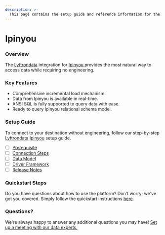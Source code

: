 ```yaml
---
description: >-
  This page contains the setup guide and reference information for the Ipinyou source connector.
---
```


# Ipinyou

### Overview

The [Lyftrondata](https://www.lyftrondata.com/) integration for [Ipinyou](https://www.lyftrondata.com/integration/ipinyou/)[ ](https://www.lyftrondata.com/integration/ipinyou/)provides the most natural way to access data while requiring no engineering.

### Key Features

* Comprehensive incremental load mechanism.
* Data from Ipinyou is available in real-time.&#x20;
* ANSI SQL is fully supported to query data with ease.
* Ready to query Ipinyou relational schema model.

### Setup Guide

To connect to your destination without engineering, follow our step-by-step [Lyftrondata](https://www.lyftrondata.com/)  [Ipinyou](https://www.lyftrondata.com/integration/ipinyou/) setup guide.

* [ ] [Prerequisite](../../marketing-analytics/ipinyou/prerequisite.md)
* [ ] [Connection Steps](../../marketing-analytics/ipinyou/connection-steps.md)
* [ ] [Data Model](../../marketing-analytics/ipinyou/data-model/)
* [ ] [Driver Framework](../../marketing-analytics/ipinyou/driver-framework/)
* [ ] [Release Notes](../../marketing-analytics/ipinyou/release-notes.md)

### Quickstart Steps

Do you have questions about how to use the platform? Don't worry; we've got you covered. Simply follow the quickstart instructions [here](../../../quickstart-steps.md).

### Questions? <a href="#questions" id="questions"></a>

We're always happy to answer any additional questions you may have! [Set up a meeting with our data experts.](https://www.lyftrondata.com/book-a-meeting/)

